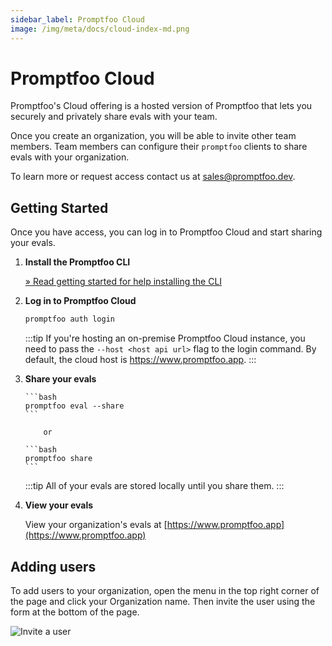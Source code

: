 ```yaml
---
sidebar_label: Promptfoo Cloud
image: /img/meta/docs/cloud-index-md.png
---
```


# Promptfoo Cloud

Promptfoo's Cloud offering is a hosted version of Promptfoo that lets you securely and privately share evals with your team.

Once you create an organization, you will be able to invite other team members. Team members can configure their `promptfoo` clients to share evals with your organization.

To learn more or request access contact us at [sales@promptfoo.dev](mailto:sales@promptfoo.dev).

## Getting Started

Once you have access, you can log in to Promptfoo Cloud and start sharing your evals.

1.  **Install the Promptfoo CLI**

    [&raquo; Read getting started for help installing the CLI](/docs/getting-started)

2.  **Log in to Promptfoo Cloud**

    ```bash
    promptfoo auth login
    ```

    :::tip
    If you're hosting an on-premise Promptfoo Cloud instance, you need to pass the `--host <host api url>` flag to the login command. By default, the cloud host is https://www.promptfoo.app.
    :::

3.  **Share your evals**

        ```bash
        promptfoo eval --share
        ```

            or

        ```bash
        promptfoo share
        ```

    :::tip
    All of your evals are stored locally until you share them.
    :::

4.  **View your evals**

    View your organization's evals at [https://www.promptfoo.app](https://www.promptfoo.app)

## Adding users

To add users to your organization, open the menu in the top right corner of the page and click your Organization name. Then invite the user using the form at the bottom of the page.

![Invite a user](/img/docs/cloud/invite-user.png)
